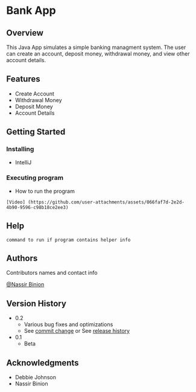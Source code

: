 # Bank App

## Overview
This Java App simulates a simple banking managment system.
The user can create an account, deposit money, withdrawal money, and view other account details.




## Features

- Create Account
- Withdrawal Money
- Deposit Money
- Account Details

## Getting Started


### Installing

* IntelliJ

### Executing program

* How to run the program
```
[Video] (https://github.com/user-attachments/assets/066faf7d-2e2d-4b90-9596-c98b18ce2ee3)
```

## Help


```
command to run if program contains helper info
```

## Authors

Contributors names and contact info

[@Nassir Binion](nabini01@wsc.edu)

## Version History

* 0.2
    * Various bug fixes and optimizations
    * See [commit change]() or See [release history]()
* 0.1
    * Beta




## Acknowledgments

* Debbie Johnson
* Nassir Binion
